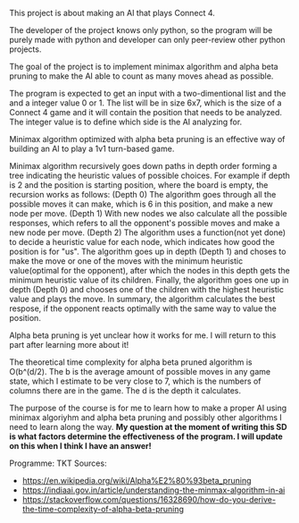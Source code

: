 This project is about making an AI that plays Connect 4.

The developer of the project knows only python, so the program will be purely made with python and developer can only peer-review other python projects.

The goal of the project is to implement minimax algorithm and alpha beta pruning to make the AI able to count as many moves ahead as possible.

The program is expected to get an input with a two-dimentional list and the and a integer value 0 or 1. The list will be in size 6x7, which is the size of a Connect 4 game and it will contain the position that needs to be analyzed. The integer value is to define which side is the AI analyzing for. 

Minimax algorithm optimized with alpha beta pruning is an effective way of building an AI to play a 1v1 turn-based game. 

Minimax algorithm recursively goes down paths in depth order forming a tree indicating the heuristic values of possible choices. For example if depth is 2 and the position is starting position, where the board is empty, the recursion works as follows: (Depth 0) The algorithm goes through all the possible moves it can make, which is 6 in this position, and make a new node per move. (Depth 1) With new nodes we also calculate all the possible responses, which refers to all the opponent's possible moves and make a new node per move. (Depth 2) The algorithm uses a function(not yet done) to decide a heuristic value for each node, which indicates how good the position is for "us". The algorithm goes up in depth (Depth 1) and choses to make the move or one of the moves with the minimum heuristic value(optimal for the opponent), after which the nodes in this depth gets the minimum heuristic value of its children. Finally, the algorithm goes one up in depth (Depth 0) and chooses one of the children with the highest heuristic value and plays the move. In summary, the algorithm calculates the best respose, if the opponent reacts optimally with the same way to value the position.

Alpha beta pruning is yet unclear how it works for me. I will return to this part after learning more about it!

The theoretical time complexity for alpha beta pruned algorithm is O(b^(d/2). The b is the average amount of possible moves in any game state, which I estimate to be very close to 7, which is the numbers of columns there are in the game. The d is the depth it calculates.

The purpose  of the course is for me to learn how to make a proper AI using minimax algoriyhm and alpha beta pruning and possibly other algorithms I need to learn along the way. **My question at the moment of writing this SD is what factors determine the effectiveness of the program. I will update on this when I think I have an answer!**

Programme: TKT
Sources:
- https://en.wikipedia.org/wiki/Alpha%E2%80%93beta_pruning
- https://indiaai.gov.in/article/understanding-the-minmax-algorithm-in-ai
- https://stackoverflow.com/questions/16328690/how-do-you-derive-the-time-complexity-of-alpha-beta-pruning
